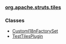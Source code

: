 ### [org.apache.struts.tiles](package-summary.html.md)

### Classes

-   [CustomI18nFactorySet](CustomI18nFactorySet.html.md)
-   [TestTilesPlugin](TestTilesPlugin.html.md)

